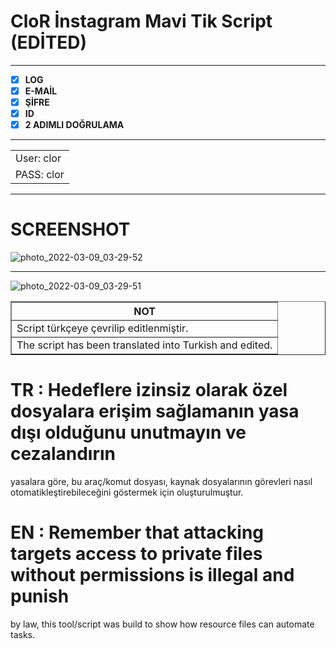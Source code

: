 # CloR İnstagram Mavi Tik Script (EDİTED)
 ______________
- [x] **LOG**
- [x] **E-MAİL**
- [x] **ŞİFRE**
- [x] **ID**
- [x] **2 ADIMLI DOĞRULAMA**
__________
   <table>
      <tr>
         <td>User: clor</td>
      </tr>
        <tr>
         <td>PASS: clor</td>
      </tr>
   </table>
   
 ______________
   
   # SCREENSHOT
![photo_2022-03-09_03-29-52](https://user-images.githubusercontent.com/101375754/158370908-f06848ac-af14-4dcf-b888-88c8f292c544.png)
 ______________
![photo_2022-03-09_03-29-51](https://user-images.githubusercontent.com/101375754/158007618-80389f3c-c487-481c-be30-4718976fd995.jpg)

<table border="1">

 <tr>
  <th>NOT</th>
 </tr>
 <tr>
  <td>Script türkçeye çevrilip editlenmiştir.</td>
 </tr>
 <tr>
  <td>The script has been translated into Turkish and edited.</td>
 </tr>
</table>

# TR : Hedeflere izinsiz olarak özel dosyalara erişim sağlamanın yasa dışı olduğunu unutmayın ve cezalandırın
yasalara göre, bu araç/komut dosyası, kaynak dosyalarının görevleri nasıl otomatikleştirebileceğini göstermek için oluşturulmuştur.
# EN : Remember that attacking targets access to private files without permissions is illegal and punish
by law, this tool/script was build to show how resource files can automate tasks.
